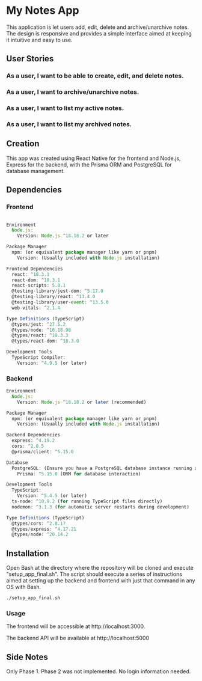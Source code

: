 # My Notes App

This application is let users add, edit, delete and archive/unarchive notes. The design is responsive and provides a simple interface aimed at keeping it intuitive and easy to use.

## User Stories

### As a user, I want to be able to create, edit, and delete notes.
### As a user, I want to archive/unarchive notes.
### As a user, I want to list my active notes.
### As a user, I want to list my archived notes.

## Creation

This app was created using React Native for the frontend and Node.js, Express for the backend, with the Prisma ORM and PostgreSQL for database management.

## Dependencies

### Frontend
```javascript

Environment
  Node.js:
    Version: Node.js ^18.18.2 or later

Package Manager
  npm: (or equivalent package manager like yarn or pnpm)
    Version: (Usually included with Node.js installation)

Frontend Dependencies
  react: ^18.3.1
  react-dom: ^18.3.1
  react-scripts: 5.0.1
  @testing-library/jest-dom: ^5.17.0
  @testing-library/react: ^13.4.0
  @testing-library/user-event: ^13.5.0
  web-vitals: ^2.1.4

Type Definitions (TypeScript)
  @types/jest: ^27.5.2
  @types/node: ^16.18.98
  @types/react: ^18.3.3
  @types/react-dom: ^18.3.0

Development Tools
  TypeScript Compiler:
    Version: ^4.9.5 (or later)

```

### Backend
```javascript
Environment
  Node.js:
    Version: Node.js ^18.18.2 or later (recommended)

Package Manager
  npm: (or equivalent package manager like yarn or pnpm)
    Version: (Usually included with Node.js installation)

Backend Dependencies
  express: ^4.19.2
  cors: ^2.8.5
  @prisma/client: ^5.15.0

Database
  PostgreSQL: (Ensure you have a PostgreSQL database instance running and accessible)
    Prisma: ^5.15.0 (ORM for database interaction)

Development Tools
  TypeScript:
    Version: ^5.4.5 (or later)
  ts-node: ^10.9.2 (for running TypeScript files directly)
  nodemon: ^3.1.3 (for automatic server restarts during development)

Type Definitions (TypeScript)
  @types/cors: ^2.8.17
  @types/express: ^4.17.21
  @types/node: ^20.14.2

```

## Installation

Open Bash at the directory where the repository will be cloned and execute "setup_app_final.sh". The script should execute a series of instructions aimed at setting up the backend and frontend with just that command in any OS with Bash.

```bash
./setup_app_final.sh
```
### Usage

The frontend will be accessible at http://localhost:3000.

The backend API will be available at http://localhost:5000


## Side Notes

Only Phase 1. Phase 2 was not implemented. No login information needed.
